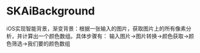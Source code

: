# SKAiBackground
iOS实现智能背景，渐变背景：根据一张输入的图片，获取图片上的所有像素分析，并计算出一个颜色数组。具体步骤有： 输入图片→图片转换→颜色获取→颜色筛选→我们要的颜色数组
